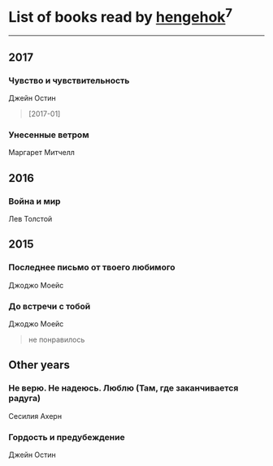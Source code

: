 # List of books read by [hengehok](http://vk.com/id3872053)<sup>7</sup>
---

## 2017

### Чувство и чувствительность
Джейн Остин
> [2017-01] 


### Унесенные ветром
Маргарет Митчелл



## 2016

### Война и мир
Лев Толстой



## 2015

### Последнее письмо от твоего любимого
Джоджо Моейс


### До встречи с тобой
Джоджо Моейс
> не понравилось



## Other years

### Не верю. Не надеюсь. Люблю (Там, где заканчивается радуга)
Сесилия Ахерн


### Гордость и предубеждение
Джейн Остин



